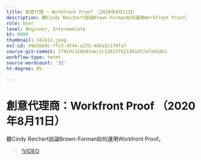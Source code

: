 ```yaml
---
title: 創意代理 — Workfront Proof （2020年8月11日）
description: 聽Cindy Reichert談論Brown-Forman如何運用Workfront Proof。
role: User
level: Beginner, Intermediate
kt: 9999
thumbnail: 341411.jpeg
exl-id: 49e5bb0c-ffc5-4744-a272-4bba1c170fa7
source-git-commit: 1792dc318643aec2c12613f621361d72a7a918b1
workflow-type: tm+mt
source-wordcount: '32'
ht-degree: 0%

---
```


# 創意代理商：Workfront Proof （2020年8月11日）

聽Cindy Reichert談論Brown-Forman如何運用Workfront Proof。

>[!VIDEO](https://video.tv.adobe.com/v/341411/?quality=12&learn=on)
